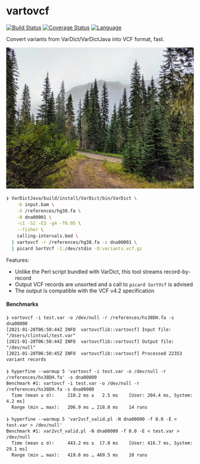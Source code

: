 # vartovcf

[![Build Status](https://github.com/clintval/vartovcf/workflows/CI/badge.svg)](https://github.com/clintval/vartovcf/actions)
[![Coverage Status](https://coveralls.io/repos/github/clintval/vartovcf/badge.svg?branch=main)](https://coveralls.io/github/clintval/vartovcf?branch=main)
[![Language](https://img.shields.io/badge/language-rust-a72144.svg)](https://www.rust-lang.org/)

Convert variants from VarDict/VarDictJava into VCF format, fast.

![The Pacific Northwest - Fish Lake](docs/cover.jpg)

```bash
❯ VarDictJava/build/install/VarDict/bin/VarDict \
    -b input.bam \
    -G /references/hg38.fa \
    -N dna00001 \
    -c1 -S2 -E3 -g4 -f0.05 \
    --fisher \
    calling-intervals.bed \
  | vartovcf -r /references/hg38.fa -s dna00001 \
  | picard SortVcf -I:/dev/stdin -O:variants.vcf.gz
```

Features:

- Unlike the Perl script bundled with VarDict, this tool streams record-by-record
- Output VCF records are unsorted and a call to `picard SortVcf` is advised
- The output is compatible with the VCF v4.2 specification

#### Benchmarks

```
❯ vartovcf -i test.var -o /dev/null -r /references/hs38DH.fa -s dna00000 
[2021-01-28T06:50:44Z INFO  vartovcflib::vartovcf] Input file:  "/Users/clintval/test.var"
[2021-01-28T06:50:44Z INFO  vartovcflib::vartovcf] Output file: "/dev/null"
[2021-01-28T06:50:45Z INFO  vartovcflib::vartovcf] Processed 22353 variant records

❯ hyperfine --warmup 5 'vartovcf -i test.var -o /dev/null -r /references/hs38DH.fa' -s dna00000 
Benchmark #1: vartovcf -i test.var -o /dev/null -r /references/hs38DH.fa -s dna00000 
  Time (mean ± σ):     210.2 ms ±   2.5 ms    [User: 204.4 ms, System: 4.2 ms]
  Range (min … max):   206.9 ms … 218.0 ms    14 runs

❯ hyperfine --warmup 5 'var2vcf_valid.pl -N dna00000 -f 0.0 -E < test.var > /dev/null'
Benchmark #1: var2vcf_valid.pl -N dna00000 -f 0.0 -E < test.var > /dev/null
  Time (mean ± σ):     443.2 ms ±  17.0 ms    [User: 416.7 ms, System: 29.1 ms]
  Range (min … max):   419.6 ms … 469.5 ms    10 runs
```